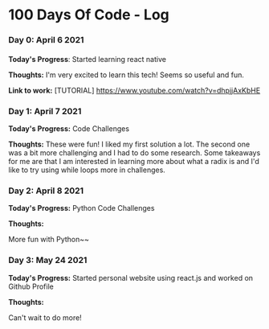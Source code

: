 # 100 Days Of Code - Log

### Day 0: April 6 2021 
####
**Today's Progress**: Started learning react native

**Thoughts:** I'm very excited to learn this tech! Seems so useful and fun.

**Link to work:** [TUTORIAL] https://www.youtube.com/watch?v=dhpjjAxKbHE

### Day 1: April 7 2021

**Today's Progress:** Code Challenges

**Thoughts:** These were fun! I liked my first solution a lot. The second one was a bit more challenging and I had to do some research. Some takeaways for me are that I am interested in learning more about what a radix is and I'd like to try using while loops more in challenges.

### Day 2: April 8 2021
**Today's Progress:** Python Code Challenges

**Thoughts:**

More fun with Python~~

### Day 3: May 24 2021
**Today's Progress:** Started personal website using react.js and worked on Github Profile

**Thoughts:**

Can't wait to do more!

